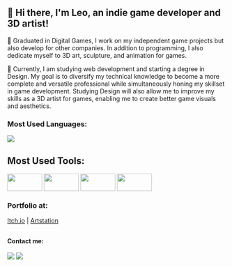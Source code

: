 <div>
  <h2>👋 Hi there, I'm Leo, an indie game developer and 3D artist!</h2>
  <p>💼 Graduated in Digital Games, I work on my independent game projects but also develop for other companies. In addition to programming, I also dedicate myself to 3D art,  sculpture, and animation for games.</p>
  <p>🌱 Currently, I am studying web development and starting a degree in Design. My goal is to diversify my technical knowledge to become a more complete and versatile professional while simultaneously honing my skillset in game development. Studying Design will also allow me to improve my skills as a 3D artist for games, enabling me to create better game visuals and aesthetics.</p>
</div>

### Most Used Languages:
<img src="https://github-readme-stats.vercel.app/api/top-langs?username=leospadim&layout=compact&theme=transparent&hide=hlsl,shaderlab&langs_count=8&hide_border=true&hide_title=true&card_width=350" />
  

<div>
  <h2>Most Used Tools:</h2>
  <img align="center" height="40" width="80" src="https://cdn.jsdelivr.net/gh/devicons/devicon/icons/unity/unity-original.svg" />
  <img align="center" height="40" width="80" src="https://cdn.jsdelivr.net/gh/devicons/devicon/icons/unrealengine/unrealengine-original.svg" />
  <img align="center" height="40" width="80" src="https://cdn.jsdelivr.net/gh/devicons/devicon/icons/blender/blender-original.svg" />
  <img align="center" height="40" width="80" src="https://cdn.jsdelivr.net/gh/devicons/devicon/icons/react/react-original.svg" />
</div>


### Portfolio at: 
<a href="https://leospadim.itch.io/">Itch.io</a> | <a href="https://leospadim.artstation.com/">Artstation</a>

##

#### Contact me:
<div>
  <a href="mailto:leospadim@hotmail.com"><img src="https://img.shields.io/badge/email-D14836?style=for-the-badge&logo=maildotru&logoColor=white"></a>
  <a href="https://api.whatsapp.com/send?phone=5514998574325"><img src="https://img.shields.io/badge/WhatsApp-25D366?style=for-the-badge&logo=whatsapp&logoColor=white"></a>
</div>
